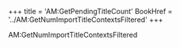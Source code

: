 +++
title = 'AM:GetPendingTitleCount'
BookHref = '../AM:GetNumImportTitleContextsFiltered'
+++

AM:GetNumImportTitleContextsFiltered
